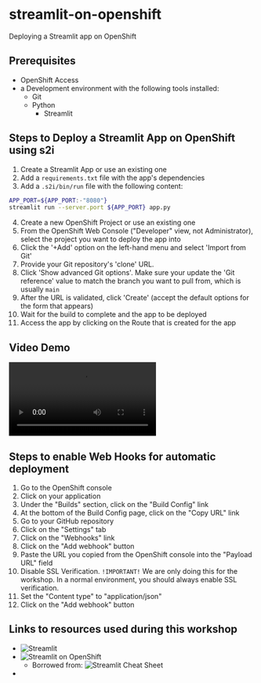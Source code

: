 # streamlit-on-openshift
Deploying a Streamlit app on OpenShift

## Prerequisites

- OpenShift Access
- a Development environment with the following tools installed:
  - Git
  - Python
    - Streamlit


## Steps to Deploy a Streamlit App on OpenShift using s2i
1. Create a Streamlit App or use an existing one
2. Add a `requirements.txt` file with the app's dependencies
3. Add a `.s2i/bin/run` file with the following content:
```bash
APP_PORT=${APP_PORT:-"8080"}
streamlit run --server.port ${APP_PORT} app.py
```
4. Create a new OpenShift Project or use an existing one
5. From the OpenShift Web Console ("Developer" view, not Administrator), select the project you want to deploy the app into
6. Click the '+Add' option on the left-hand menu and select 'Import from Git'
7. Provide your Git repository's 'clone' URL. 
8. Click 'Show advanced Git options'. Make sure your update the 'Git reference' value to match the branch you want to pull from, which is usually `main` 
9. After the URL is validated, click 'Create' (accept the default options for the form that appears)
10. Wait for the build to complete and the app to be deployed
11. Access the app by clicking on the Route that is created for the app

## Video Demo
![Streamlit on OpenShift](media/deploying_streamlit_with_s2i.mov)

## Steps to enable Web Hooks for automatic deployment
1. Go to the OpenShift console
2. Click on your application
3. Under the "Builds" section, click on the "Build Config" link
4. At the bottom of the Build Config page, click on the "Copy URL" link
5. Go to your GitHub repository
6. Click on the "Settings" tab
7. Click on the "Webhooks" link
8. Click on the "Add webhook" button
9. Paste the URL you copied from the OpenShift console into the "Payload URL" field
10. Disable SSL Verification. `!IMPORTANT!` We are only doing this for the workshop. In a normal environment, you should always enable SSL verification.
11. Set the "Content type" to "application/json"
12. Click on the "Add webhook" button

## Links to resources used during this workshop
- ![Streamlit](https://streamlit.io/)
- ![Streamlit on OpenShift](https://github.com/redhat-na-ssa/streamlit-on-openshift)
  - Borrowed from: ![Streamlit Cheat Sheet](https://github.com/daniellewisdl/streamlit-cheat-sheet)
- 
